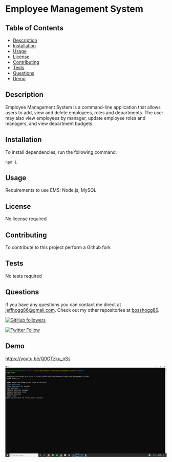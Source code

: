 # Employee Management System

## Table of Contents
- [Description](#description)
- [Installation](#installation)
- [Usage](#usage)
- [License](#license)
- [Contributing](#contributing)
- [Tests](#tests)
- [Questions](#questions)
- [Demo](#demo)

## Description

Employee Management System is a command-line application that allows users to add, view and delete employees, roles and departments. The user may also view employees by manager, update employee roles and managers, and view department budgets. 

## Installation

To install dependencies, run the following command:

```
npm i
```

## Usage

Requirements to use EMS: Node.js, MySQL 

## License

No license required

## Contributing

To contribute to this project perform a Github fork

## Tests

No tests required

## Questions

If you have any questions you can contact me direct at <jeffhogg86@gmail.com>. Check out my other repositories at [bosshogg86](https://github.com/bosshogg86).

[![GitHub followers](https://img.shields.io/github/followers/bosshogg86.svg?style=social&label=Follow)](https://github.com/bosshogg86)

[![Twitter Follow](https://img.shields.io/twitter/follow/JeffHogg86.svg?style=social)](https://twitter.com/JeffHogg86)

## Demo

https://youtu.be/Q0OTzku_nSs

[![App Demo](Assets/EMS.png)](https://youtu.be/Q0OTzku_nSs 'EMS Demo')